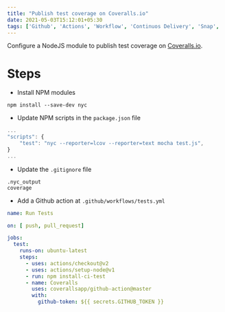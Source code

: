 ```yaml
---
title: "Publish test coverage on Coveralls.io"
date: 2021-05-03T15:12:01+05:30
tags: ['Github', 'Actions', 'Workflow', 'Continuos Delivery', 'Snap', 'Snapcraft']
---
```


Configure a NodeJS module to publish test coverage on [Coveralls.io](https://coveralls.io/).

# Steps

- Install NPM modules
```
npm install --save-dev nyc
```

- Update NPM scripts in the `package.json` file
```javascript
...
"scripts": {
    "test": "nyc --reporter=lcov --reporter=text mocha test.js",
}
...
```

- Update the `.gitignore` file
```
.nyc_output
coverage
```

- Add a Github action at `.github/workflows/tests.yml`
```yml
name: Run Tests

on: [ push, pull_request] 

jobs:
  test:
    runs-on: ubuntu-latest
    steps:
      - uses: actions/checkout@v2
      - uses: actions/setup-node@v1
      - run: npm install-ci-test
      - name: Coveralls
        uses: coverallsapp/github-action@master
        with:
          github-token: ${{ secrets.GITHUB_TOKEN }}
```